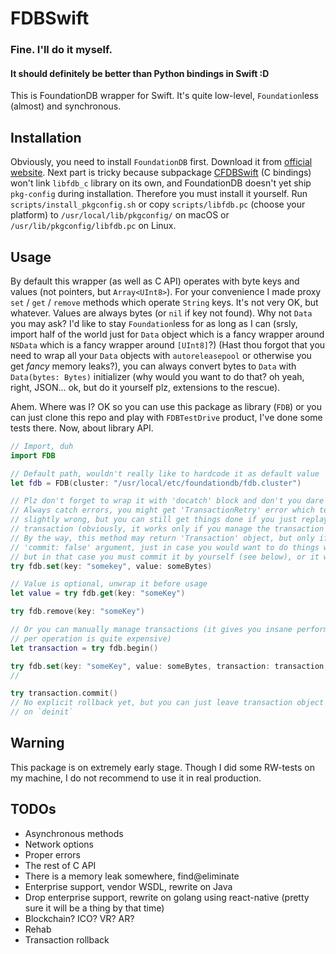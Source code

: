 # FDBSwift
### Fine. I'll do it myself.
#### It should definitely be better than Python bindings in Swift :D

This is FoundationDB wrapper for Swift. It's quite low-level, `Foundation`less (almost) and synchronous.

## Installation

Obviously, you need to install `FoundationDB` first. Download it from [official website](https://www.foundationdb.org/download/). Next part is tricky because subpackage [CFDBSwift](https://github.com/kirilltitov/CFDBSwift) (C bindings) won't link `libfdb_c` library on its own, and FoundationDB doesn't yet ship `pkg-config` during installation. Therefore you must install it yourself. Run `scripts/install_pkgconfig.sh` or copy `scripts/libfdb.pc` (choose your platform) to `/usr/local/lib/pkgconfig/` on macOS or `/usr/lib/pkgconfig/libfdb.pc` on Linux.

## Usage

By default this wrapper (as well as C API) operates with byte keys and values (not pointers, but `Array<UInt8>`). For your convenience I made proxy `set` / `get` / `remove` methods which operate `String` keys. It's not very OK, but whatever. Values are always bytes (or `nil` if key not found). Why not `Data` you may ask? I'd like to stay `Foundation`less for as long as I can (srsly, import half of the world just for `Data` object which is a fancy wrapper around `NSData` which is a fancy wrapper around `[UInt8]`?) (Hast thou forgot that you need to wrap all your `Data` objects with `autoreleasepool` or otherwise you get _fancy_ memory leaks?), you can always convert bytes to `Data` with `Data(bytes: Bytes)` initializer (why would you want to do that? oh yeah, right, JSON... ok, but do it yourself plz, extensions to the rescue).

Ahem. Where was I? OK so you can use this package as library (`FDB`) or you can just clone this repo and play with `FDBTestDrive` product, I've done some tests there. Now, about library API.

```swift
// Import, duh
import FDB

// Default path, wouldn't really like to hardcode it as default value
let fdb = FDB(cluster: "/usr/local/etc/foundationdb/fdb.cluster")

// Plz don't forget to wrap it with 'docatch' block and don't you dare to force 'try!' it.
// Always catch errors, you might get 'TransactionRetry' error which tells you that something went
// slightly wrong, but you can still get things done if you just replay all work within the same
// transaction (obviously, it works only if you manage the transaction by yourself).
// By the way, this method may return 'Transaction' object, but only if you explicitly passed
// 'commit: false' argument, just in case you would want to do things within that transaction,
// but in that case you must commit it by yourself (see below), or it will rollback
try fdb.set(key: "somekey", value: someBytes)

// Value is optional, unwrap it before usage
let value = try fdb.get(key: "someKey")

try fdb.remove(key: "someKey")

// Or you can manually manage transactions (it gives you insane performance boost since transaction
// per operation is quite expensive)
let transaction = try fdb.begin()

try fdb.set(key: "someKey", value: someBytes, transaction: transaction, commit: false)
//                                                                      ^^^^^^^^^^^^^  notice this plz

try transaction.commit()
// No explicit rollback yet, but you can just leave transaction object in place and it rollbacks itself
// on `deinit`
```

## Warning

This package is on extremely early stage. Though I did some RW-tests on my machine, I do not recommend to use it in real production.

## TODOs

* Asynchronous methods
* Network options
* Proper errors
* The rest of C API
* There is a memory leak somewhere, find@eliminate
* Enterprise support, vendor WSDL, rewrite on Java
* Drop enterprise support, rewrite on golang using react-native (pretty sure it will be a thing by that time)
* Blockchain? ICO? VR? AR?
* Rehab
* Transaction rollback
